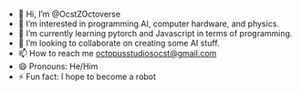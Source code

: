 - 👋 Hi, I’m @OcstZOctoverse
- 👀 I’m interested in programming AI, computer hardware, and physics.
- 🌱 I’m currently learning pytorch and Javascript in terms of programming.
- 💞️ I’m looking to collaborate on creating some AI stuff.
- 📫 How to reach me octopusstudiosocst@gmail.com
- 😄 Pronouns: He/Him
- ⚡ Fun fact: I hope to become a robot

<!---
OcstZOctoverse/OcstZOctoverse is a ✨ special ✨ repository because its `README.md` (this file) appears on your GitHub profile.
You can click the Preview link to take a look at your changes.
--->
